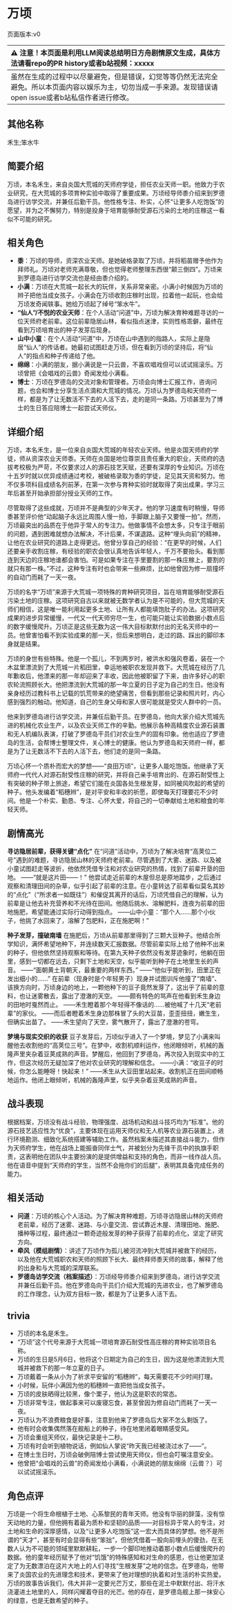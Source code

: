 # 万顷
页面版本:v0
 

| :warning: 注意！本页面是利用LLM阅读总结明日方舟剧情原文生成，具体方法请看repo的PR history或者b站视频：xxxxx           |
|:----------------------------|
| 虽然在生成的过程中以尽量避免，但是错误，幻觉等等仍然无法完全避免。所以本页面内容以娱乐为主，切勿当成一手来源。发现错误请open issue或者b站私信作者进行修改。|



## 其他名称
禾生;笨水牛
## 简要介绍
万顷，本名禾生，来自炎国大荒城的天师府学徒，担任农业天师一职。他致力于农业研究，在大荒城的多项育种实验中取得了重要成果。万顷经导师黍介绍来到罗德岛进行访学交流，并兼任后勤干员。他性格专注、朴实，心怀“让更多人吃饱饭”的愿望，并为之不懈努力，特别是投身于培育能够耐受源石污染的土地的庄稼这一看似不可能的研究。
## 相关角色
-   **黍**：万顷的导师，资深农业天师。是她破格录取了万顷，并将稻苗赠予他作为拜师礼。万顷对老师充满尊敬，但也觉得老师整理东西很“颠三倒四”。万顷来到罗德岛进行访学交流也是经由黍介绍的。
-   **小满**：万顷在大荒城一起长大的玩伴，关系非常亲密。小满小时候因为万顷的辫子把他当成女孩子。小满会在万顷收割庄稼时出现，拉着他一起玩，也会给万顷发奇闻轶事。她给万顷起了绰号“笨水牛”。
-   **“仙人”/不悦的农业天师**：在个人活动“问道”中，万顷为解决育种难题寻访的一位天师府老前辈。这位前辈隐居山林，看似指点迷津，实则性格乖僻，最终在看到万顷培育出的种子发芽后现身。
-   **山中小童**：在个人活动“问道”中，万顷在山中遇到的指路人，实际上是隐居“仙人”的传话者。她最初试图赶走万顷，但在看到万顷的坚持后，将“仙人”的指点和种子传递给了他。
-   **绵绵**：小满的朋友，据小满说是一只云兽，不喜欢唱戏但可以试试摇滚乐。万顷曾把《会唱戏的云兽》奇闻发给小满看。
-   **博士**：万顷在罗德岛的交流对象和管理者。万顷会向博士汇报工作，咨询问题，也会和博士分享生活点滴和大荒城的情况。万顷认为罗德岛和天师府一样，都是为了让无数活不下去的人活下去，走的是同一条路。万顷甚至为了博士的生日答应陪博士一起尝试天师仪。
## 详细介绍
万顷，本名禾生，是一位来自炎国大荒城的年轻农业天师。他是炎国天师府的学徒，师从资深农业天师黍。天师在炎国是地位尊崇且责任重大的职业，天师府的选拔考校极为严苛，不仅要求过人的源石技艺天赋，还要有深厚的专业知识。万顷在十五岁时就以优异成绩通过考校，被破格录取为黍的学徒，足见其天资和努力。他不仅多项科目成绩名列前茅，在第一次参与育种实验时就取得了突出成果，学习三年后甚至开始承担部分授业天师的工作。

尽管取得了这些成就，万顷并不是典型的少年天才。他的学习速度有时稍慢，导师黍甚至评价他“动起脑子永远比周围人慢一拍，手脚跟上脑子又要慢一拍”。然而，万顷最突出的品质在于他异于常人的专注力。他做事情不会想太多，只专注于眼前的问题，遇到困难就想办法解决，不计后果，不谋退路。这种“埋头向前”的精神，让他在农业研究的道路上走得更远。他曾分享自己的经验：“在更早的时候，人们还要亲手收割庄稼，有经验的职农会很认真地告诉年轻人，千万不要抬头。看到那连到天边的庄稼地谁都会害怕。可是如果专注在手里要割的那一株庄稼上，要割的就只有那一株。”不过，这种专注有时也会带来一些麻烦，比如他曾因为修一扇撞坏的自动门而耗了一天一夜。

万顷的名字“万顷”来源于大荒城一项特殊的育种研究项目，旨在培育能够耐受源石污染土地的庄稼。这项研究自古以来就被无数学者认为是不可能的，但大荒城的天师们相信，这是唯一能利用起更多土地、让所有人都能填饱肚子的办法。这项研究成果的进步异常缓慢，一代又一代天师穷尽一生，也可能只能让实验数据小数点后的数字缓慢爬升。万顷正是这些无数为这一伟大目标默默付出的无名天师中的一员。他曾害怕看不到实验成果的那一天，但后来想明白，走过的路、踩出的脚印本身就是结果。

万顷的身世有些特殊。他是一个孤儿，不到两岁时，被洪水和强风卷着，装在一个木盆里漂流到了大荒城一片稻田里，幸运地被职农发现并救下。大荒城在经历了几年歉收后，他漂来的那一年却迎来了丰收，因此他被职留了下来，由许多好心的职农轮流照顾长大。他把漂流到大荒城的那一年立夏的日子定为自己的生日。他没有亲身经历过教科书上记载的饥荒带来的绝望痛苦，但看到那些记录和照片时，内心感到强烈的触动。他知道，自己的生身父母和家人很可能就是受灾人群中的一员。

他来到罗德岛进行访学交流，并兼任后勤干员。在罗德岛，他向大家介绍大荒城先进的机械化农业生产，以及农业天师工作的辛勤。他展示各种高精度农业源石装置和无人机编队表演，打破了罗德岛干员们对农业生产的固有印象。他也适应了罗德岛的生活，会帮博士整理文件，关心博士的健康。他认为罗德岛和天师府一样，都是为了让无数活不下去的人活下去，他们走的是同一条路。

万顷心怀一个质朴而宏大的梦想——“良田万顷”，让更多人能吃饱饭。他继承了天师府一代代人对源石耐受性庄稼的研究，并将自己亲手培育出的、在源石耐受性上有突破的种子带上旅途，希望它们能在炎国各处生根发芽，如同被风吹起的希望的种子。他头发编着“稻穗辫”，是对平安和丰收的祈愿，即使每天打理要花不少时间。他是一个朴实、勤恳、专注、心怀大爱，将自己的一切奉献给土地和粮食的年轻天师。
## 剧情高光
**寻访隐居前辈，获得关键“点化”**
在“问道”活动中，万顷为了解决培育“高荚位二号”遇到的难题，寻访隐居山林的天师府老前辈。尽管遇到了大雾、迷路、以及被小童试图赶走等波折，他依然凭借专注和对农业研究的热情，找到了前辈开垦的田地。
——“就是这片田——！”
他尝试走近前辈的木屋但总是原地踏步，之后通过观察和清理田间的杂草，似乎引起了前辈的注意。在小童转达了前辈看似莫名其妙的“点化”（“所求者一如既往”）和催促其离开的话后，万顷凭借自己的理解，认为前辈是让他去补充营养和不光待在田间。他随后挑水、溶解肥料，连夜为前辈的田地施肥，希望能通过实际行动得到指点。
——山中小童：“那个人......那个小伙子，他挑了水回来了，溶解了包肥料，正在施肥啊！”

**种子发芽，撞破南墙**
在施肥后，万顷从前辈那里得到了三颗大豆种子。他结合所学知识，满怀希望地种下，并连续数天汇报数据。尽管前辈实际上给了他种不出来的种子，但他依然坚持观察和等待。在第九天种子依然没有发芽迹象时，他躺在田里，感到一切都在远去，只剩下土地和天空，似乎能听到种子在土地里生长的声音。
——“面朝黄土背朝天，最重要的两样东西。”
——“他似乎能听到，田里正在发出细小的......”
在前辈（现身时是个年轻男子）现身并试图训斥他撞了“南墙”、该换方向时，万顷身边的地上，一颗他种下的豆子竟然发芽了，这出乎了前辈的意料，也让迷雾散去，露出了澄澈的天空。
——颇有特色的骂声在他看到禾生身边的田地时戛然而止。
——禾生瞪着那个年轻得不像话的......被他喊了十几天“老前辈”的家伙。
——而后者瞪着禾生身边那株冒了头的大豆苗，歪歪扭扭，嫩生生，但确实出苗了。
——禾生望向了天空，雾气散开了，露出了澄澈的苍穹。

**梦境与现实交织的收获**
豆子发芽后，万顷似乎进入了一个梦境，梦见了小满来叫醒他去收割他的“高荚位三号”。在梦中，收割机顺利运作，他闭眼倾听，机械的轰隆声里夹杂着豆荚成熟的声音。梦醒后，他回到了罗德岛，再次投入到现实中的工作，但这次经历无疑加深了他对农业研究的理解和信念。
——小满：“收豆子的时候，你怎么能睡呀！快起来！”
——禾生从大豆田里站起来。收割机正在田间顺畅地运作。他闭上眼倾听，机械的轰隆声里，似乎夹杂着豆荚成熟的声音。
## 战斗表现
根据档案，万顷没有战斗经验，物理强度、战场机动和战斗技巧均为“标准”。他的源石技艺适应性为“优良”，主要体现在运用天师仪和无人机等农业源石装置上，进行环境勘测、细致化系统搭建等辅助工作。虽然档案未描述其直接战斗能力，但作为天师府学生，他在战场上能振奋同伴士气，并被划分为先锋干员中的执旗手职责，这表明他在团队中主要扮演的是提供增益和支持的角色，而非一线作战人员。他在语音中提到“天师府的学生，当然不会拖你们的后腿”，表明其具备完成任务的能力。
## 相关活动
-   **问道**：万顷的核心个人活动。为了解决育种难题，万顷寻访隐居山林的天师府老前辈，经历了迷雾、迷路、与小童交流、尝试靠近木屋、清理田地、施肥、播种等过程，最终通过一颗奇迹般发芽的种子获得了前辈的点化，坚定了研究方向。
-   **牵风（模组剧情）**：讲述了万顷作为孤儿被河流冲到大荒城并被救下的经历，以及他在大荒城职农和天师的照顾下长大、最终拜师黍天师的故事，解释了他的出身和与大荒城的深厚联系。
-   **罗德岛访学交流（档案描述）**：万顷经导师黍介绍来到罗德岛，进行访学交流并兼任后勤干员。他在罗德岛向干员们介绍大荒城的先进农业，也了解罗德岛的工作理念，认为双方目标一致，都是为了让更多人活下去。
## trivia
*   万顷的本名是禾生。
*   “万顷”这个代号来源于大荒城一项培育源石耐受性高庄稼的育种实验项目名称。
*   万顷的生日是5月6日，他将这个日期定为自己的生日，因为这是他漂流到大荒城并被救下的那一年立夏的日子。
*   万顷戴着一条从小为了祈求平安留的“稻穗辫”，每天需要花不少时间打理。
*   小时候，玩伴小满因为他的稻穗辫一直把他当成女孩子。
*   万顷的皮肤晒得比较黑，像个栗子，他认为这是职农的常态。
*   万顷非常专注，做起事来可以废寝忘食，甚至曾因为修自动门而耗了一天一夜。
*   万顷认为不浪费粮食是好事，注意到他来了罗德岛后大家不怎么剩饭了。
*   他有时会收集偶然落在舰船上的种子，待在地里闭着眼睛感受风。
*   万顷会重组天师仪，最快记录是十二秒。
*   万顷有时会听到植物说话，例如仙人掌说“昨天我已经被浇过水了——”。
*   在博士生日时，万顷会破例陪博士尝试使用天师仪，但也会叮嘱注意安全。
*   他曾把“会唱戏的云兽”的奇闻发给小满看，小满说她的朋友绵绵（云兽？）可以试试摇滚乐。
## 角色点评
万顷是一个将生命根植于土地、心系黎民的青年天师。他没有华丽的辞藻，没有惊天动地的力量，但他拥有着最为质朴和坚韧的品质——对目标异于常人的专注，对土地和生命的深厚感情，以及“让更多人吃饱饭”这一宏大而具体的梦想。他不是所谓的“天才”，甚至有时会显得有些“笨拙”，但他凭借着一股向前埋头的傻劲，在无数人认为不可能的领域里默默耕耘，一步一个脚印地推动着那小数点后缓慢爬升的数据。他的童年经历赋予了他对“饥饿”的特殊感知和对生命的感恩，也让他更加坚定了为无数漂泊在这片大地上的人们寻找“生根发芽”之地的信念。在罗德岛，他带来了炎国农业的先进理念和技术，更带来了他对理想的执着和对生活的朴实热爱。万顷的故事告诉我们，伟大并非一定要光芒万丈，那些在泥土中默默付出、将汗水浇灌进土地里的人，同样闪耀着夺目的光芒。他的存在，是罗德岛舰上那一抹安心的绿意，也是无数希望的种子。